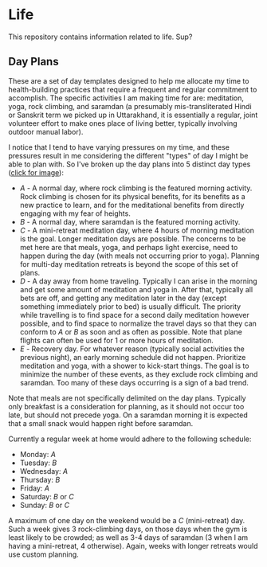 # Life

This repository contains information related to life.  Sup?


## Day Plans

These are a set of day templates designed to help me allocate my time to health-building practices that require a frequent and regular commitment to accomplish.  The specific activities I am making time for are:  meditation, yoga, rock climbing, and saramdan (a presumably mis-transliterated Hindi or Sanskrit term we picked up in Uttarakhand, it is essentially a regular, joint volunteer effort to make ones place of living better, typically involving outdoor manual labor).

I notice that I tend to have varying pressures on my time, and these pressures result in me considering the different "types" of day I might be able to plan with.  So I've broken up the day plans into 5 distinct day types (<a href="http://github.com/rick/life/raw/master/day-plans/day-plans.png">click for image</a>):

 * *A* - A normal day, where rock climbing is the featured morning activity.  Rock climbing is chosen for its physical benefits, for its benefits as a new practice to learn, and for the meditational benefits from directly engaging with my fear of heights.
 * *B* - A normal day, where saramdan is the featured morning activity.
 * *C* - A mini-retreat meditation day, where 4 hours of morning meditation is the goal.  Longer meditation days are possible.  The concerns to be met here are that meals, yoga, and perhaps light exercise, need to happen during the day (with meals not occurring prior to yoga).  Planning for multi-day meditation retreats is beyond the scope of this set of plans.
 * *D* - A day away from home traveling.  Typically I can arise in the morning and get some amount of meditation and yoga in.  After that, typically all bets are off, and getting any meditation later in the day (except something immediately prior to bed) is usually difficult.  The priority while travelling is to find space for a second daily meditation however possible, and to find space to normalize the travel days so that they can conform to *A* or *B* as soon and as often as possible.  Note that plane flights can often be used for 1 or more hours of meditation.
 * *E* - Recovery day.  For whatever reason (typically social activities the previous night), an early morning schedule did not happen.  Prioritize meditation and yoga, with a shower to kick-start things.  The goal is to minimize the number of these events, as they exclude rock climbing and saramdan.  Too many of these days occurring is a sign of a bad trend.


Note that meals are not specifically delimited on the day plans.  Typically only breakfast is a consideration for planning, as it should not occur too late, but should not precede yoga.  On a saramdan morning it is expected that a small snack would happen right before saramdan.

Currently a regular week at home would adhere to the following schedule:

 * Monday: *A*
 * Tuesday: *B*
 * Wednesday: *A*
 * Thursday: *B*
 * Friday: *A*
 * Saturday: *B* or *C*
 * Sunday: *B* or *C*

A maximum of one day on the weekend would be a *C* (mini-retreat) day.  Such a week gives 3 rock-climbing days, on those days when the gym is least likely to be crowded; as well as 3-4 days of saramdan (3 when I am having a mini-retreat, 4 otherwise).  Again, weeks with longer retreats would use custom planning.


